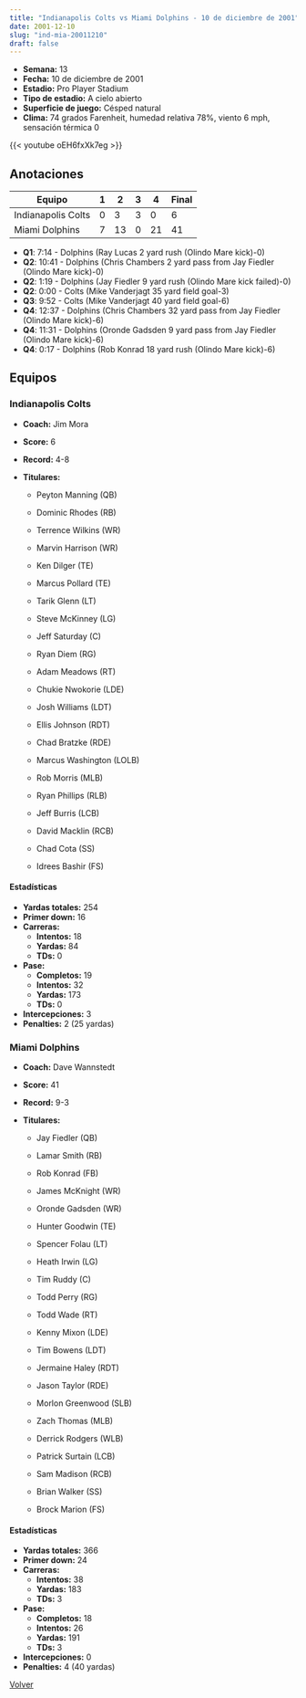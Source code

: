 ```yaml
---
title: "Indianapolis Colts vs Miami Dolphins - 10 de diciembre de 2001"
date: 2001-12-10
slug: "ind-mia-20011210"
draft: false
---
```


- **Semana:** 13
- **Fecha:** 10 de diciembre de 2001
- **Estadio:** Pro Player Stadium
- **Tipo de estadio:** A cielo abierto
- **Superficie de juego:** Césped natural
- **Clima:** 74 grados Farenheit, humedad relativa 78%, viento 6 mph, sensación térmica 0


{{< youtube oEH6fxXk7eg >}}


## Anotaciones
| Equipo | 1 | 2 | 3 | 4 | Final |
|--------|---|---|---|---|-------|
| Indianapolis Colts  | 0 | 3 | 3 | 0  | 6 |
| Miami Dolphins  | 7 | 13 | 0 | 21  | 41 |
- **Q1**: 7:14 - Dolphins (Ray Lucas 2 yard rush (Olindo Mare kick)-0)
- **Q2**: 10:41 - Dolphins (Chris Chambers 2 yard pass from Jay Fiedler (Olindo Mare kick)-0)
- **Q2**: 1:19 - Dolphins (Jay Fiedler 9 yard rush (Olindo Mare kick failed)-0)
- **Q2**: 0:00 - Colts (Mike Vanderjagt 35 yard field goal-3)
- **Q3**: 9:52 - Colts (Mike Vanderjagt 40 yard field goal-6)
- **Q4**: 12:37 - Dolphins (Chris Chambers 32 yard pass from Jay Fiedler (Olindo Mare kick)-6)
- **Q4**: 11:31 - Dolphins (Oronde Gadsden 9 yard pass from Jay Fiedler (Olindo Mare kick)-6)
- **Q4**: 0:17 - Dolphins (Rob Konrad 18 yard rush (Olindo Mare kick)-6)


## Equipos


### Indianapolis Colts
* **Coach:** Jim Mora
* **Score:** 6
* **Record:** 4-8
* **Titulares:** 

  * Peyton Manning (QB) 

  * Dominic Rhodes (RB) 

  * Terrence Wilkins (WR) 

  * Marvin Harrison (WR) 

  * Ken Dilger (TE) 

  * Marcus Pollard (TE) 

  * Tarik Glenn (LT) 

  * Steve McKinney (LG) 

  * Jeff Saturday (C) 

  * Ryan Diem (RG) 

  * Adam Meadows (RT) 

  * Chukie Nwokorie (LDE) 

  * Josh Williams (LDT) 

  * Ellis Johnson (RDT) 

  * Chad Bratzke (RDE) 

  * Marcus Washington (LOLB) 

  * Rob Morris (MLB) 

  * Ryan Phillips (RLB) 

  * Jeff Burris (LCB) 

  * David Macklin (RCB) 

  * Chad Cota (SS) 

  * Idrees Bashir (FS) 

#### Estadísticas
* **Yardas totales:** 254
* **Primer down:** 16
* **Carreras:**
  * **Intentos:** 18
  * **Yardas:** 84
  * **TDs:** 0
* **Pase:**
  * **Completos:** 19
  * **Intentos:** 32
  * **Yardas:** 173
  * **TDs:** 0
* **Intercepciones:** 3
* **Penalties:** 2 (25 yardas)

### Miami Dolphins
* **Coach:** Dave Wannstedt
* **Score:** 41
* **Record:** 9-3
* **Titulares:** 

  * Jay Fiedler (QB) 

  * Lamar Smith (RB) 

  * Rob Konrad (FB) 

  * James McKnight (WR) 

  * Oronde Gadsden (WR) 

  * Hunter Goodwin (TE) 

  * Spencer Folau (LT) 

  * Heath Irwin (LG) 

  * Tim Ruddy (C) 

  * Todd Perry (RG) 

  * Todd Wade (RT) 

  * Kenny Mixon (LDE) 

  * Tim Bowens (LDT) 

  * Jermaine Haley (RDT) 

  * Jason Taylor (RDE) 

  * Morlon Greenwood (SLB) 

  * Zach Thomas (MLB) 

  * Derrick Rodgers (WLB) 

  * Patrick Surtain (LCB) 

  * Sam Madison (RCB) 

  * Brian Walker (SS) 

  * Brock Marion (FS) 

#### Estadísticas
* **Yardas totales:** 366
* **Primer down:** 24
* **Carreras:**
  * **Intentos:** 38
  * **Yardas:** 183
  * **TDs:** 3
* **Pase:**
  * **Completos:** 18
  * **Intentos:** 26
  * **Yardas:** 191
  * **TDs:** 3
* **Intercepciones:** 0
* **Penalties:** 4 (40 yardas)


[Volver](/historia/2001)
